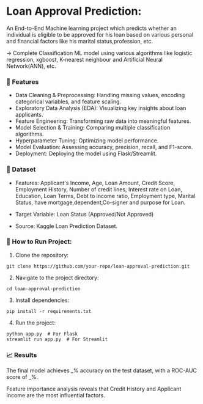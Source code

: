 # Loan Approval Prediction:

An End-to-End Machine learning project which predicts whether an individual is eligible to be approved for his loan based on various personal and financial factors like his marital status,profession, etc.

-> Complete Classification ML model using various algorithms like logistic regression, xgboost, K-nearest neighbour and Artificial Neural Network(ANN), etc.

### 🚀 Features

- Data Cleaning & Preprocessing: Handling missing values, encoding categorical variables, and feature scaling.
- Exploratory Data Analysis (EDA): Visualizing key insights about loan applicants.
- Feature Engineering: Transforming raw data into meaningful features.
- Model Selection & Training: Comparing multiple classification algorithms.
- Hyperparameter Tuning: Optimizing model performance.
- Model Evaluation: Assessing accuracy, precision, recall, and F1-score.
- Deployment: Deploying the model using Flask/Streamlit.

### 📂 Dataset

- Features: Applicant's Income, Age, Loan Amount, Credit Score, Employment History, Number of credit lines, Interest rate on Loan, Education, Loan Terms, Debt to income ratio, Employment type, Marital Status, have mortgage,dependent,Co-signer and purpose for Loan.

- Target Variable: Loan Status (Approved/Not Approved)
- Source: Kaggle Loan Prediction Dataset.

### 📌 How to Run Project:

1. Clone the repository:
```
git clone https://github.com/your-repo/loan-approval-prediction.git
```
2. Navigate to the project directory: 
```
cd loan-approval-prediction
```
3. Install dependencies:
```
pip install -r requirements.txt
```
4. Run the project:
```
python app.py  # For Flask
streamlit run app.py  # For Streamlit
```

### 📈 Results

The final model achieves _% accuracy on the test dataset, with a ROC-AUC score of _%. 

Feature importance analysis reveals that Credit History and Applicant Income are the most influential factors.
